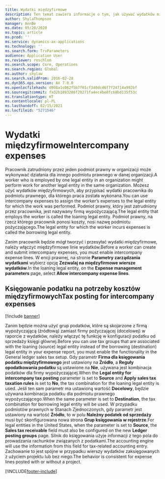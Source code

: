 ```yaml
---
title: Wydatki międzyfirmowe
description: Ten temat zawiera informacje o tym, jak używać wydatków międzyfirmowych do przypisywania wydatków pracownika do podmiotu prawnego, dla którego praca została wykonana.
author: ShylaThompson
manager: AnnBe
ms.date: 05/20/2020
ms.topic: article
ms.prod: ''
ms.service: dynamics-ax-applications
ms.technology: ''
ms.search.form: TrvParameters
audience: Application User
ms.reviewer: roschlom
ms.search.scope: Core, Operations
ms.search.region: Global
ms.author: shylaw
ms.search.validFrom: 2016-02-28
ms.dyn365.ops.version: AX 7.0.0
ms.openlocfilehash: d908a1c062f5b7f01cf340dcd6f7f24714a992bf
ms.sourcegitcommit: fa32b1893286f20271fa4ec4be8fc68bd135f53c
ms.translationtype: HT
ms.contentlocale: pl-PL
ms.lasthandoff: 02/15/2021
ms.locfileid: "5271546"
---
```

# <a name="intercompany-expenses"></a><span data-ttu-id="1332d-103">Wydatki międzyfirmowe</span><span class="sxs-lookup"><span data-stu-id="1332d-103">Intercompany expenses</span></span>

<span data-ttu-id="1332d-104">Pracownik zatrudniony przez jeden podmiot prawny w organizacji może wykonywać działania dla innego podmiotu prawnego w danej organizacji.</span><span class="sxs-lookup"><span data-stu-id="1332d-104">A worker who is employed by one legal entity in an organization might perform work for another legal entity in the same organization.</span></span> <span data-ttu-id="1332d-105">Możesz użyć wydatków międzyfirmowych, aby przypisać wydatki pracownika do podmiotu prawnego, dla którego praca została wykonana.</span><span class="sxs-lookup"><span data-stu-id="1332d-105">You can use intercompany expenses to assign the worker’s expenses to the legal entity for which the  work was performed.</span></span> <span data-ttu-id="1332d-106">Podmiot prawny, który jest zatrudniony przez pracownika, jest nazywany firmą wypożyczającą.</span><span class="sxs-lookup"><span data-stu-id="1332d-106">The legal entity that employs the worker is called the loaning legal entity.</span></span> <span data-ttu-id="1332d-107">Podmiot prawny, na rzecz którego pracownik ponosi koszty, nosi nazwę podmiotu pożyczającego.</span><span class="sxs-lookup"><span data-stu-id="1332d-107">The legal entity for which the worker incurs expenses is called the borrowing legal entity.</span></span> 

<span data-ttu-id="1332d-108">Zanim pracownik będzie mógł tworzyć i przesyłać wydatki międzyfirmowe, należy włączyć międzyfirmowe linie wydatków.</span><span class="sxs-lookup"><span data-stu-id="1332d-108">Before a worker can create and submit intercompany expenses, you must enable intercompany expense lines.</span></span> <span data-ttu-id="1332d-109">W encji prawnej, na stronie **Parametry zarządzania wydatkami** wybierz opcję **Zezwalaj na międzyfirmowe wiersze wydatków**.</span><span class="sxs-lookup"><span data-stu-id="1332d-109">In the loaning legal entity, on the **Expense management parameters** page, select **Allow intercompany expense lines**.</span></span> 

## <a name="tax-posting-for-intercompany-expenses"></a><span data-ttu-id="1332d-110">Księgowanie podatku na potrzeby kosztów międzyfirmowych</span><span class="sxs-lookup"><span data-stu-id="1332d-110">Tax posting for intercompany expenses</span></span>

[!include [banner](../includes/banner.md)]

<span data-ttu-id="1332d-111">Zanim będzie można użyć grup podatków, które są skojarzone z firmą wypożyczającą (źródłową) zamiast firmy pożyczającej (docelowej) w raporcie z wydatków, należy włączyć tę funkcję w konfiguracji podatku od sprzedaży księgi głównej.</span><span class="sxs-lookup"><span data-stu-id="1332d-111">Before you can use tax groups that are associated with the loaning (source) legal entity instead of the borrowing (destination) legal entity in your expense report, you must enable the functionality in the General ledger sales tax setup.</span></span> <span data-ttu-id="1332d-112">Gdy parametr **Firma dla księgowania podatku międzyfirmowego** jest ustawiony na **Źródło**, a **Reguły opodatkowania podatku** są ustawione na **Nie**, używana jest kombinacja podatków dla firmy wypożyczającej.</span><span class="sxs-lookup"><span data-stu-id="1332d-112">When the **Legal entity for intercompany tax posting** parameter is set to **Source** and **Apply sales tax taxation rules** is set to **No**, the tax combination for the loaning legal entity is used.</span></span> <span data-ttu-id="1332d-113">Jeśli ten sam parametr ma ustawioną wartość **Docelowy**, będzie używana kombinacja podatku dla podmiotu prawnego wypożyczającego.</span><span class="sxs-lookup"><span data-stu-id="1332d-113">When the same parameter is set to **Destination**, the tax combination for borrowing legal entity will be used.</span></span> <span data-ttu-id="1332d-114">W przypadku podmiotów prawnych w Stanach Zjednoczonych, gdy parametr jest ustawiony na wartość **Źródło**, to w polu **Należny podatek od sprzedaży** musi być skonfigurowana nowa strona **Grup księgowania w rejestrze**.</span><span class="sxs-lookup"><span data-stu-id="1332d-114">For legal entities in the United States, when the parameter is set to **Source**, the **Sales tax receivable** field must also be configured on the new **Ledger posting groups** page.</span></span> <span data-ttu-id="1332d-115">Silnik do księgowania użyje informacji z tego pola do prowadzania rachunków związanych z podatkami.</span><span class="sxs-lookup"><span data-stu-id="1332d-115">The accounting engine will use the information from this field for tax-related accounting entry.</span></span>   
<span data-ttu-id="1332d-116">Zachowanie to jest spójne w przypadku wierszy wydatków zaksięgowanych z użyciem projektu lub bez niego.</span><span class="sxs-lookup"><span data-stu-id="1332d-116">The behavior is consistent for expense lines posted with or without a project.</span></span>  


[!INCLUDE[footer-include](../includes/footer-banner.md)]